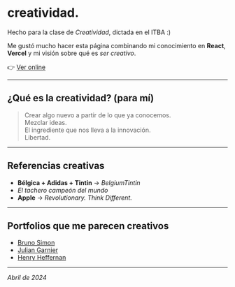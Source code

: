 # creatividad.

Hecho para la clase de *Creatividad*, dictada en el ITBA :)

Me gustó mucho hacer esta página combinando mi conocimiento en **React**, **Vercel** y mi visión sobre qué es *ser creativo*.

👉 [Ver online](https://creatividad.vercel.app/)

---

## ¿Qué es la creatividad? (para mí)

> Crear algo nuevo a partir de lo que ya conocemos.  
> Mezclar ideas.  
> El ingrediente que nos lleva a la innovación.  
> Libertad.

---

## Referencias creativas

- **Bélgica + Adidas + Tintin** → *BelgiumTintin*
- *El tachero campeón del mundo*
- **Apple** → *Revolutionary. Think Different.*

---

## Portfolios que me parecen creativos

- [Bruno Simon](https://bruno-simon.com/)
- [Julian Garnier](https://julian.garnier.fr/)
- [Henry Heffernan](https://henryheffernan.com/)

---

_Abril de 2024_
